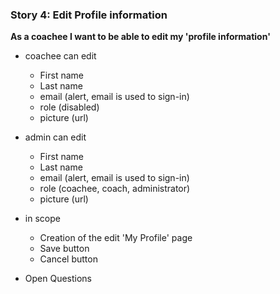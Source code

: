 ### Story 4: Edit Profile information
 **As a coachee I want to be able to edit my 'profile information'**   
 
 - coachee can edit
     - First name
     - Last name
     - email (alert, email is used to sign-in)
     - role (disabled)
     - picture (url) 
     
- admin can edit
     - First name
     - Last name
     - email (alert, email is used to sign-in)
     - role (coachee, coach, administrator)
     - picture (url) 
     
 - in scope
     - Creation of the edit 'My Profile' page
     - Save button 
     - Cancel button
      
 - Open Questions